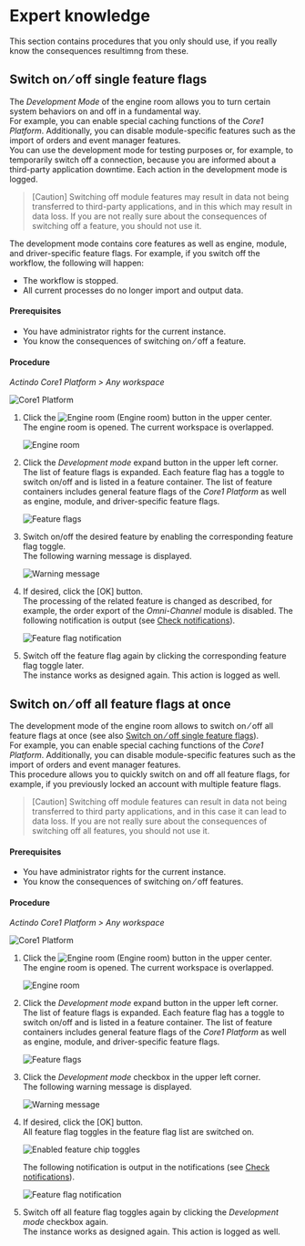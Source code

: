 # Expert knowledge

This section contains procedures that you only should use, if you really know the consequences resultimng from these.



## Switch on &frasl; off single feature flags

The *Development Mode* of the engine room allows you to turn certain system behaviors on and off in a fundamental way.     
For example, you can enable special caching functions of the *Core1 Platform*. Additionally, you can disable module-specific features such as the import of orders and event manager features.   
You can use the development mode for testing purposes or, for example, to temporarily switch off a connection, because you are informed about a third-party application downtime. Each action in the development mode is logged.

> [Caution] Switching off module features may result in data not being transferred to third-party applications, and in this which may result in data loss. If you are not really sure about the consequences of switching off a feature, you should not use it. 

The development mode contains core features as well as engine, module, and driver-specific feature flags. For example, if you switch off the workflow, the following will happen:
- The workflow is stopped.
- All current processes do no longer import and 
output data. 
<!---Julian, gibt es noch ein anderes, drastisches Beispiel?-->

#### Prerequisites

- You have administrator rights for the current instance.
- You know the consequences of switching on &frasl; off a feature.

#### Procedure

*Actindo Core1 Platform > Any workspace*

![Core1 Platform](../../Assets/Screenshots/Core1Platform/Core1.png "[Core1 Platform]")


1. Click the ![Engine room](../../Assets/Icons/EngineRoom.png "[Engine roome]") (Engine room) button in the upper center.  
   The engine room is opened. The current workspace is overlapped.

   ![Engine room](../../Assets/Screenshots/Core1Platform/AdministratingCore1/Engineroom.png "[Engine room]")

2. Click the *Development mode* expand button in the upper left corner.   
   The list of feature flags is expanded. Each feature flag has a toggle to switch on/off and is listed in a feature container. The list of feature containers includes general feature flags of the *Core1 Platform* as well as engine, module, and driver-specific feature flags.

   ![Feature flags](../../Assets/Screenshots/Core1Platform/AdministratingCore1/EngineRoomDevelopmentMode.png "[Feature flags]")

3. Switch on/off the desired feature by enabling the corresponding feature flag toggle.   
   The following warning message is displayed.

    ![Warning message](../../Assets/Screenshots/Core1Platform/AdministratingCore1/EngineRoomDevelopmentModeWarning.png "[Warning message]")
<!---Hallo Julian, ist die Meldung nicht ein bisschen schwach?-->
4. If desired, click the [OK] button.  
   The processing of the related feature is changed as described, for example, the order export of the *Omni-Channel* module is disabled. The following notification is output (see [Check notifications](../UsingCore1/03_GeneralUIFunctions.md#check-notifications)).

   ![Feature flag notification](../../Assets/Screenshots/Core1Platform/AdministratingCore1/EngineroomFeatureFlagNotification.png "[Feature flag notification]")

5. Switch off the feature flag again by clicking the corresponding feature flag toggle later.   
   The instance works as designed again. This action is logged as well.



## Switch on &frasl; off all feature flags at once

The development mode of the engine room allows to switch on &frasl; off all feature flags at once (see also [Switch on &frasl; off single feature flags](#switch-on-⁄-off-single-feature-flags)).   
For example, you can enable special caching functions of the *Core1 Platform*. Additionally, you can disable module-specific features such as the import of orders and event manager features.   
This procedure allows you to quickly switch on and off all feature flags, for example, if you previously locked an account with multiple feature flags.

> [Caution] Switching off module features can result in data not being transferred to third party applications, and in this case it can lead to data loss. If you are not really sure about the consequences of switching off all features, you should not use it. 


#### Prerequisites

- You have administrator rights for the current instance.
- You know the consequences of switching on &frasl; off features.

#### Procedure

*Actindo Core1 Platform > Any workspace*

![Core1 Platform](../../Assets/Screenshots/Core1Platform/Core1.png "[Core1 Platform]")


1. Click the ![Engine room](../../Assets/Icons/EngineRoom.png "[Engine roome]") (Engine room) button in the upper center.  
   The engine room is opened. The current workspace is overlapped.

   ![Engine room](../../Assets/Screenshots/Core1Platform/AdministratingCore1/Engineroom.png "[Engine room]")


2. Click the *Development mode* expand button in the upper left corner.   
   The list of feature flags is expanded. Each feature flag has a toggle to switch on/off and is listed in a feature container. The list of feature containers includes general feature flags of the *Core1 Platform* as well as engine, module, and driver-specific feature flags.

   ![Feature flags](../../Assets/Screenshots/Core1Platform/AdministratingCore1/EngineRoomDevelopmentMode.png "[Feature flags]")

2. Click the *Development mode* checkbox in the upper left corner.   
   The following warning message is displayed.

    ![Warning message](../../Assets/Screenshots/Core1Platform/AdministratingCore1/EngineRoomDevelopmentModeWarning.png "[Warning message]")


4. If desired, click the [OK] button.  
   All feature flag toggles in the feature flag list are switched on. 

   ![Enabled feature chip toggles](../../Assets/Screenshots/Core1Platform/AdministratingCore1/EngineRoomDevModeAll.png "[Enabled feature chip toggles]")

   The following notification is output in the notifications (see [Check notifications](../UsingCore1/03_GeneralUIFunctions.md#check-notifications)).

   ![Feature flag notification](../../Assets/Screenshots/Core1Platform/AdministratingCore1/EngineRoomDevModeNotifAll.png "[Feature flag notification]")

5. Switch off all feature flag toggles again by clicking the *Development mode* checkbox again.  
   The instance works as designed again. This action is logged as well.